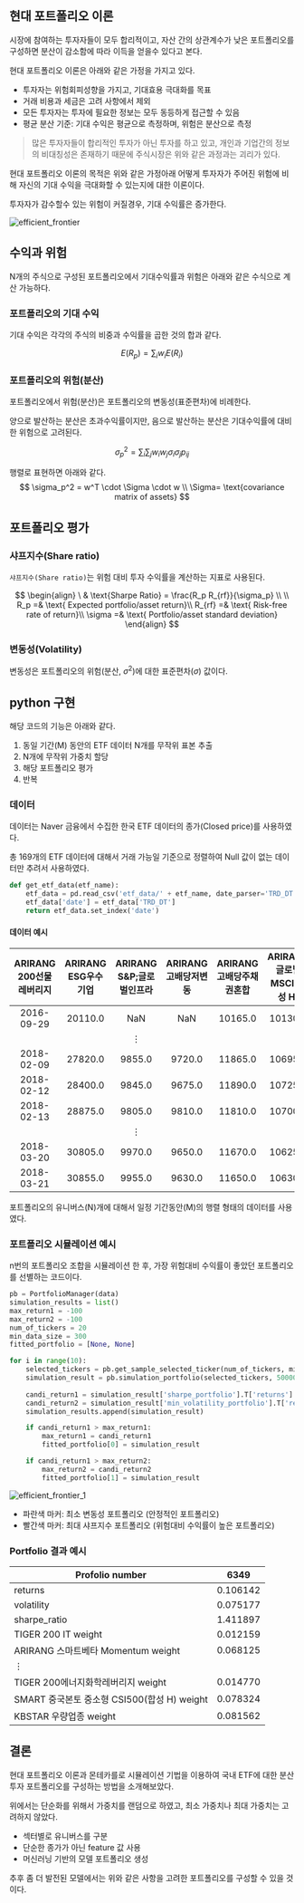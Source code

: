## 현대 포트폴리오 이론

시장에 참여하는 투자자들이 모두 합리적이고, 자산 간의 상관계수가 낮은 포트폴리오를 구성하면 분산이 감소함에 따라 이득을 얻을수 있다고 본다.



현대 포트폴리오 이론은 아래와 같은 가정을 가지고 있다.

- 투자자는 위험회피성향을 가지고, 기대효용 극대화를 목표
- 거래 비용과 세금은 고려 사항에서 제외
- 모든 투자자는 투자에 필요한 정보는 모두 동등하게 접근할 수 있음
- 평균 분산 기준: 기대 수익은 평균으로 측정하며, 위험은 분산으로 측정



> 많은 투자자들이 합리적인 투자가 아닌 투자를 하고 있고, 개인과 기업간의 정보의 비대칭성은 존재하기 때문에 주식시장은 위와 같은 과정과는 괴리가 있다.



현대 포트폴리오 이론의 목적은 위와 같은 가정아래 어떻게 투자자가 주어진 위험에 비해 자신의 기대 수익을 극대화할 수 있는지에 대한 이론이다.

투자자가 감수할수 있는 위험이 커질경우, 기대 수익률은 증가한다.



![efficient_frontier](/assets/post_images/finance/efficient_frontier.jpeg)



## 수익과 위험

N개의 주식으로 구성된 포트폴리오에서 기대수익률과 위험은 아래와 같은 수식으로 계산 가능하다.





### 포트폴리오의 기대 수익

기대 수익은 각각의 주식의 비중과 수익률을 곱한 것의 합과 같다.


$$
E(R_p) = \sum_i w_i E(R_i)
$$


### 포트폴리오의 위험(분산)

포트폴리오에서 위험(분산)은 포트폴리오의 변동성(표준편차)에 비례한다.

양으로 발산하는 분산은 초과수익률이지만, 음으로 발산하는 분산은 기대수익률에 대비한 위험으로 고려된다.


$$
\sigma^2_p = \sum_i \sum_j w_iw_j \sigma_i \sigma_j p_{ij}
$$


행렬로 표현하면 아래와 같다.
$$
\sigma_p^2 = w^T \cdot  \Sigma \cdot w \\
\Sigma= \text{covariance matrix of assets}
$$





## 포트폴리오 평가



### 샤프지수(Share ratio)

`샤프지수(Share ratio)`는 위험 대비 투자 수익률을 계산하는 지표로 사용된다.


$$
\begin{align}
\ & \text{Sharpe Ratio} = \frac{R_p R_{rf}}{\sigma_p}
\\
\\
R_p =& \text{ Expected portfolio/asset return}\\
R_{rf} =& \text{ Risk-free rate of return}\\
\sigma =& \text{ Portfolio/asset standard deviation}
\end{align}
$$


### 변동성(Volatility)

변동성은 포트폴리오의 위험(분산, $\sigma^2$)에 대한 표준편차($\sigma$) 값이다.




## python 구현

해당 코드의 기능은 아래와 같다.

1. 동일 기간(M) 동안의 ETF 데이터 N개를 무작위 표본 추출
2. N개에 무작위 가중치 할당
3. 해당 포트폴리오 평가
4. 반복



### 데이터

데이터는 Naver 금융에서 수집한 한국 ETF 데이터의 종가(Closed price)를 사용하였다.



총 169개의 ETF 데이터에 대해서 거래 가능일 기준으로 정렬하여 Null 값이 없는 데이터만 추려서 사용하였다.



```python
def get_etf_data(etf_name):
    etf_data = pd.read_csv('etf_data/' + etf_name, date_parser='TRD_DT')
    etf_data['date'] = etf_data['TRD_DT']
    return etf_data.set_index('date')
```



#### 데이터 예시

| ARIRANG 200선물레버리지 | ARIRANG ESG우수기업 | ARIRANG S&P;글로벌인프라 | ARIRANG 고배당저변동 | ARIRANG 고배당주채권혼합 | ARIRANG 글로벌MSCI(합성 H) |
| :---------------------: | :-----------------: | :----------------------: | :------------------: | :----------------------: | :------------------------: |
|       2016-09-29        |       20110.0       |           NaN            |         NaN          |         10165.0          |          10130.0           |
|                         |                     |         $\vdots$         |                      |                          |                            |
|       2018-02-09        |       27820.0       |          9855.0          |        9720.0        |         11865.0          |          10695.0           |
|       2018-02-12        |       28400.0       |          9845.0          |        9675.0        |         11890.0          |          10725.0           |
|       2018-02-13        |       28875.0       |          9805.0          |        9810.0        |         11810.0          |          10700.0           |
|                         |                     |         $\vdots$         |                      |                          |                            |
|       2018-03-20        |       30805.0       |          9970.0          |        9650.0        |         11670.0          |          10625.0           |
|       2018-03-21        |       30855.0       |          9955.0          |        9630.0        |         11650.0          |          10630.0           |



포트폴리오의 유니버스(N)개에 대해서 일정 기간동안(M)의 행렬 형태의 데이터를 사용였다.



### 포트폴리오 시뮬레이션 예시

n번의 포트폴리오 조합을 시뮬레이션 한 후, 가장 위험대비 수익률이 좋았던 포트폴리오를 선별하는 코드이다.



```python
pb = PortfolioManager(data)
simulation_results = list()
max_return1 = -100
max_return2 = -100
num_of_tickers = 20
min_data_size = 300
fitted_portfolio = [None, None]

for i in range(10):
    selected_tickers = pb.get_sample_selected_ticker(num_of_tickers, min_data_size)
    simulation_result = pb.simulation_portfolio(selected_tickers, 50000, display=True)
    
    candi_return1 = simulation_result['sharpe_portfolio'].T['returns'].get_values()[0]
    candi_return2 = simulation_result['min_volatility_portfolio'].T['returns'].get_values()[0]
    simulation_results.append(simulation_result)

    if candi_return1 > max_return1:
        max_return1 = candi_return1
        fitted_portfolio[0] = simulation_result

    if candi_return1 > max_return2:
        max_return2 = candi_return2
        fitted_portfolio[1] = simulation_result
```



![efficient_frontier_1](/assets/post_images/finance/efficient_frontier_1.png)



- 파란색 마커: 최소 변동성 포트폴리오 (안정적인 포트폴리오)
- 빨간색 마커: 최대 샤프지수 포트폴리오 (위험대비 수익률이 높은 포트폴리오)



### Portfolio 결과 예시

| Profolio number                             | 6349     |
| ------------------------------------------- | -------- |
| returns                                     | 0.106142 |
| volatility                                  | 0.075177 |
| sharpe_ratio                                | 1.411897 |
| TIGER 200 IT weight                         | 0.012159 |
| ARIRANG 스마트베타 Momentum weight          | 0.068125 |
| $\vdots$                                    |          |
| TIGER 200에너지화학레버리지 weight          | 0.014770 |
| SMART 중국본토 중소형 CSI500(합성 H) weight | 0.078324 |
| KBSTAR 우량업종 weight                      | 0.081562 |





## 결론

현대 포트폴리오 이론과 몬테카를로 시뮬레이션 기법을 이용하여 국내 ETF에 대한 분산투자 포트폴리오를 구성하는 방법을 소개해보았다.

위에서는 단순화를 위해서 가중치를 랜덤으로 하였고, 최소 가중치나 최대 가중치는 고려하지 않았다.



- 섹터별로 유니버스를 구분
- 단순한 종가가 아닌 feature 값 사용
- 머신러닝 기반의 모델 포트폴리오 생성



추후 좀 더 발전된 모델에서는 위와 같은 사항을 고려한 포트폴리오를 구성할 수 있을 것이다.



[^1]: https://ko.wikipedia.org/wiki/포트폴리오_이론
[^2]: https://medium.com/python-data/effient-frontier-in-python-34b0c3043314

